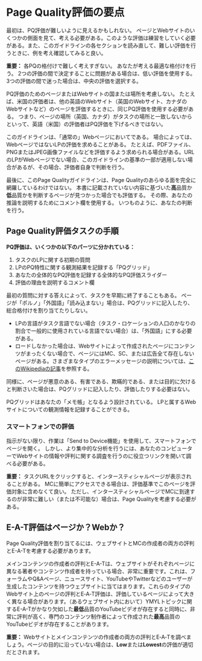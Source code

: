 # Page Quality評価の要点

最初は、PQ評価が難しいように見えるかもしれない。 ページとWebサイトのいくつかの側面を見て、考える必要がある。このような評価は練習をしていく必要がある。また、このガイドラインの各セクションを読み直して、難しい評価を行うときに、例を考え確認してみると良い。

**重要：** 各PQの格付けで難しく考えすぎない。 あなたが考える最適な格付けを行う。 2つの評価の間で決定することに問題がある場合は、低い評価を使用する。 3つの評価の間で迷った場合は、中央の評価を選択する。

PQ評価のためのページまたはWebサイトの国または場所を考慮しない。 たとえば、米国の評価者は、他の英語のWebサイト（英国のWebサイト、カナダのWebサイトなど）のページを評価するときに、同じPQ評価を使用する必要がある。 つまり、ページの場所（英国、カナダ）がタスクの場所と一致しないからといって、英語（米国）の評価者はPQ評価を下げるべきではない。

このガイドラインは、「通常の」Webページにおいてである。 場合によっては、WebページではないLPの評価を求めることがある。 たとえば、PDFファイル、PNGまたはJPEG画像ファイルなどを評価するよう求められる場合がある。URLのLPがWebページでない場合、このガイドラインの基準の一部が適用しない場合があるが、その場合、評価者自身で判断を行う。

最後に、このPage Qualityガイドラインは、Page Qualityのあらゆる面を完全に網羅しているわけではない。 本書に記載されていない内容に基づいた**高**品質か**低**品質かを判断するページが見つかった場合でも評価する。 その際、あなたの推論を説明するためにコメント欄を使用する。 いつものように、あなたの判断を行う。

## Page Quality評価タスクの手順

**PQ評価は、いくつかの以下のパーツに分かれている：**

1. タスクのLPに関する初期の質問
2. LPのPQ特性に関する観測結果を記録する「PQグリッド」
3. あなたの全体的なPQ評価を記録する全体的なPQ評価スライダー
4. 評価の理由を説明するコメント欄

最初の質問に対する答えによって、タスクを早期に終了することもある。 ページが「ポルノ」「外国語」「読み込まない」場合は、PQグリッドに記入したり、総合格付けを割り当てたりしない。

- LPの言語がタスク言語でない場合（タスク・ロケーションの人口のかなりの割合で一般的に使用されている言語でない場合）は、「外国語」にする必要がある。
- ロードしなかった場合は、Webサイトによって作成されたページにコンテンツがまったくない場合で、ページにはMC、SC、または広告全て存在しないページがある。さまざまなタイプのエラーメッセージの説明については、[このWikipediaの記事](http://en.wikipedia.org/wiki/List_of_HTTP_status_codes)を参照する。

同様に、ページが悪意のある、有害である、欺瞞的である、または目的に欠けると判断さいた場合は、PQグリッドに記入したり、評価したりする必要はない。

PQグリッドはあなたの「メモ帳」となるよう設計されている。 LPと属するWebサイトについての観測情報を記録することができる。

### スマートフォンでの評価

指示がない限り、作業は「Send to Device機能」を使用して、スマートフォンでページを開く。 しかし、より集中的な分析を行うには、あなたのコンピューターでWebサイトの情報や評判に関する調査を行うのに役立つリンクを開いて調べる必要がある。

**重要：** タスクURLをクリックすると、インタースティシャルページが表示されることがある。 MCに簡単にアクセスできる場合は、評価基準でこのページを評価対象に含めなくて良い。 ただし、インタースティシャルページでMCに到達するのが非常に難しい（または不可能な）場合は、Page Qualityを考慮する必要がある。

## E-A-T評価はページか？Webか？

Page Quality評価を割り当てるには、ウェブサイトとMCの作成者の両方の評判とE-A-Tを考慮する必要があります。

メインコンテンツの作成者の評判とE-A-Tは、ウェブサイトがそれぞれページに異なる著者やコンテンツ作成者を持っている場合、非常に重要です。これは、フォーラムやQ&Aページ、ニュースサイト、YouTubeやTwitterなどのユーザーが生成したコンテンツを持つウェブサイトに当てはまります。これらのタイプのWebサイト上のページの評判とE‑A‑T評価は、評価しているページによって大きく異なる場合があります。（あるウェブサイト内において）YMYLトピックに関するE-A-Tがかなり欠如した**最低**品質のYouTubeビデオが存在すると同時に、非常に評判が高く、専門のコンテンツ制作者によって作成された**最高**品質のYouTubeビデオが存在することがあります。

**重要：** Webサイトとメインコンテンツの作成者の両方の評判とE‑A‑Tを調べましょう。ページの目的に沿っていない場合は、**Low**または**Lowest**の評価が適切だとされます。
